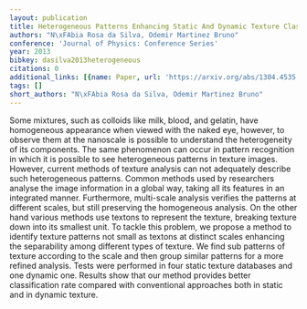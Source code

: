 ```yaml
---
layout: publication
title: Heterogeneous Patterns Enhancing Static And Dynamic Texture Classification
authors: "N\xFAbia Rosa da Silva, Odemir Martinez Bruno"
conference: 'Journal of Physics: Conference Series'
year: 2013
bibkey: dasilva2013heterogeneous
citations: 0
additional_links: [{name: Paper, url: 'https://arxiv.org/abs/1304.4535'}]
tags: []
short_authors: "N\xFAbia Rosa da Silva, Odemir Martinez Bruno"
---
```

Some mixtures, such as colloids like milk, blood, and gelatin, have
homogeneous appearance when viewed with the naked eye, however, to observe them
at the nanoscale is possible to understand the heterogeneity of its components.
The same phenomenon can occur in pattern recognition in which it is possible to
see heterogeneous patterns in texture images. However, current methods of
texture analysis can not adequately describe such heterogeneous patterns.
Common methods used by researchers analyse the image information in a global
way, taking all its features in an integrated manner. Furthermore, multi-scale
analysis verifies the patterns at different scales, but still preserving the
homogeneous analysis. On the other hand various methods use textons to
represent the texture, breaking texture down into its smallest unit. To tackle
this problem, we propose a method to identify texture patterns not small as
textons at distinct scales enhancing the separability among different types of
texture. We find sub patterns of texture according to the scale and then group
similar patterns for a more refined analysis. Tests were performed in four
static texture databases and one dynamic one. Results show that our method
provides better classification rate compared with conventional approaches both
in static and in dynamic texture.